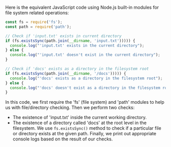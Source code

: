 Here is the equivalent JavaScript code using Node.js built-in modules for file system related operations:

```javascript
const fs = require('fs');
const path = require('path');

// Check if 'input.txt' exists in current directory 
if (fs.existsSync(path.join(__dirname, 'input.txt'))))) {
  console.log("'input.txt' exists in the current directory");
} else {
  console.log("'input.txt' doesn't exist in the current directory");
}

// Check if 'docs' exists as a directory in the filesystem root 
if (fs.existsSync(path.join(__dirname, '/docs'))))) {
  console.log("'docs' exists as a directory in the filesystem root");
} else {
  console.log("'docs' doesn't exist as a directory in the filesystem root");
}
```
In this code, we first require the 'fs' (file system) and 'path' modules to help us with file/directory checking.
Then we perform two checks: 
- The existence of 'input.txt' inside the current working directory.
- The existence of a directory called 'docs' at the root level in the filesystem.
We use `fs.existsSync()` method to check if a particular file or directory exists at the given path. 
Finally, we print out appropriate console logs based on the result of our checks.
